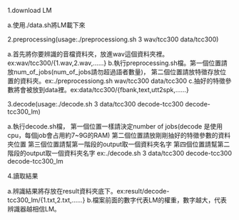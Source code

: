 1.download LM
  
  a.使用./data.sh將LM載下來

2.preprocessing(usage:./preprocessiong.sh 3 wav/tcc300 data/tcc300)
  
  a.首先將你要辨識的音檔資料夾，放進wav這個資料夾裡。ex:wav/tcc300/{1.wav,2.wav,......}
  b.執行preprocessing.sh檔。第一個位置請放num_of_jobs(num_of_jobs請勿超過語者數量)，
    第二個位置請放特徵存放位置的資料夾。ex:./preprocessiong.sh wav/tcc300 data/tcc300
  c.抽好的特徵參數將會被放到data裡。ex:data/tcc300/{fbank,text,utt2spk,......}  

3.decode(usage:./decode.sh 3 data/tcc300 decode-tcc300 decode-tcc300_lm)
  
  a.執行decode.sh檔，
    第一個位置一樣請決定number of jobs(decode 是使用cpu，每個job會占用約7~9G的RAM)
    第二個位置請放剛剛抽好的特徵參數的資料夾位置
    第三個位置請幫第一階段的output取一個資料夾名字
    第四個位置請幫第二階段的output取一個資料夾名字
    ex:./decode.sh 3 data/tcc300 decode-tcc300 decode-tcc300_lm

4.讀取結果

  a.辨識結果將存放在result資料夾底下。ex:result/decode-tcc300_lm/{1.txt,2.txt,......}
  b.檔案前面的數字代表LM的權重，數字越大，代表辨識器越相信LM。
